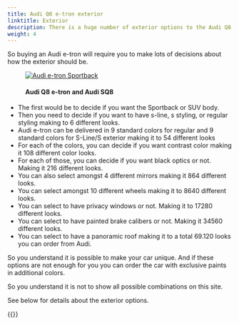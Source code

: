 ```yaml
---
title: Audi Q8 e-tron exterior
linktitle: Exterior
description: There is a huge number of exterior options to the Audi Q8 e-tron. Paint colors, body shapes, wheels, paint styles, different optics, color in grille,  mirror types, and many more options making it possible to have more than 50.000 different exterior designs. 
weight: 4
---
```

<!-- markdownlint-disable MD033 -->

So buying an Audi e-tron will require you to make lots of decisions about how the exterior should be.

<figure>
    <a href="https://media.electrichasgoneaudi.net/multimedia/models/q8-e-tron/exterior/q8exterior.jpg">
        <img src="https://media.electrichasgoneaudi.net/multimedia/models/q8-e-tron/exterior/q8exterior_st.jpg"
        class="img-fluid" alt="Audi e-tron Sportback" title="Audi e-tron Sportback">
    </a>
    <figcaption><h4>Audi Q8 e-tron and Audi SQ8</h4></figcaption>
</figure>

- The first would be to decide if you want the Sportback or SUV body.
- Then you need to decide if you want to have s-line, s styling, or regular styling making to 6 different looks.
- Audi e-tron can be delivered in 9 standard colors for regular and 9 standard colors for S-Line/S exterior making it to 54 different looks
- For each of the colors, you can decide if you want contrast color making it 108 different color looks.
- For each of those, you can decide if you want black optics or not. Making it 216 different looks.
- You can also select amongst 4 different mirrors making it 864 different looks.
- You can select amongst 10 different wheels making it to 8640 different looks.
- You can select to have privacy windows or not. Making it to 17280 different looks.
- You can select to have painted brake calibers or not. Making it 34560 different looks.
- You can select to have a panoramic roof making it to a total 69.120 looks you can order from Audi.

So you understand it is possible to make your car unique. And if these options are not enough for you you can order the car with exclusive paints in additional colors.

So you understand it is not to show all possible combinations on this site.

See below for details about the exterior options.

{{<children description="true" />}}
